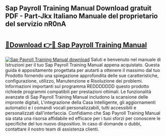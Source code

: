 ## Sap Payroll Training Manual Download gratuit PDF - Part-Jkx Italiano Manuale del proprietario del servizio nR0nA

# <h2><a href="http://dfgvame.blite.top/?on=Sap+Payroll+Training+Manual">🔗Download 👉🔴 Sap Payroll Training Manual</a></h2>

[![Sap Payroll Training Manual download](https://i.imgur.com/lujVjoI.png)](http://dfgvame.blite.top/?on=Sap+Payroll+Training+Manual)
Saluti e benvenuto nel manuale di Istruzioni per il tuo Sap Payroll Training Manual appena acquistato. Questa guida è appositamente progettata per aiutarti a ottenere il massimo dal tuo Prodotto fornendo una spiegazione approfondita delle sue caratteristiche, configurazione, utilizzo, Manutenzione e Risoluzione dei problemi. Informazioni importanti sul programma REDDDDDDD questo prodotto richiede programmi compatibili per prestazioni ottimali. Le funzionalità avanzate di Sap Payroll Training Manual includono la scansione delle impronte digitali, L'integrazione della Casa Intelligente, gli aggiornamenti automatici e i comandi vocali personalizzabili, tutti accessibili e personalizzati dall'interfaccia. Confidiamo che Sap Payroll Training Manual sia stata una risorsa affidabile ed efficace per i tuoi sforzi per conoscere le specifiche del tuo nuovo dispositivo. In caso di domande o dubbi, contattare il nostro team di assistenza clienti.
